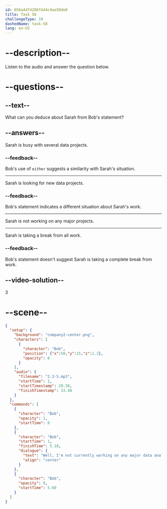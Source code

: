 ```yaml
---
id: 656a4d74286f4d4c4ae58de0
title: Task 58
challengeType: 19
dashedName: task-58
lang: en-US
---
```


<!-- (Audio) Bob: Well, I'm not currently working on any major data analysis projects either. -->

# --description--

Listen to the audio and answer the question below.

# --questions--

## --text--

What can you deduce about Sarah from Bob's statement?

## --answers--

Sarah is busy with several data projects.

### --feedback--

Bob's use of `either` suggests a similarity with Sarah's situation.

---

Sarah is looking for new data projects.

### --feedback--

Bob's statement indicates a different situation about Sarah's work.

---

Sarah is not working on any major projects.

---

Sarah is taking a break from all work.

### --feedback--

Bob's statement doesn't suggest Sarah is taking a complete break from work.

## --video-solution--

3

# --scene--

```json
{
  "setup": {
    "background": "company2-center.png",
    "characters": [
      {
        "character": "Bob",
        "position": {"x":50,"y":15,"z":1.2},
        "opacity": 0
      }
    ],
    "audio": {
      "filename": "2.3-5.mp3",
      "startTime": 1,
      "startTimestamp": 29.38,
      "finishTimestamp": 33.48
    }
  },
  "commands": [
    {
      "character": "Bob",
      "opacity": 1,
      "startTime": 0
    },
    {
      "character": "Bob",
      "startTime": 1,
      "finishTime": 5.10,
      "dialogue": {
        "text": "Well, I'm not currently working on any major data analysis projects either.",
        "align": "center"
      }
    },
    {
      "character": "Bob",
      "opacity": 0,
      "startTime": 5.60
    }
  ]
}
```
